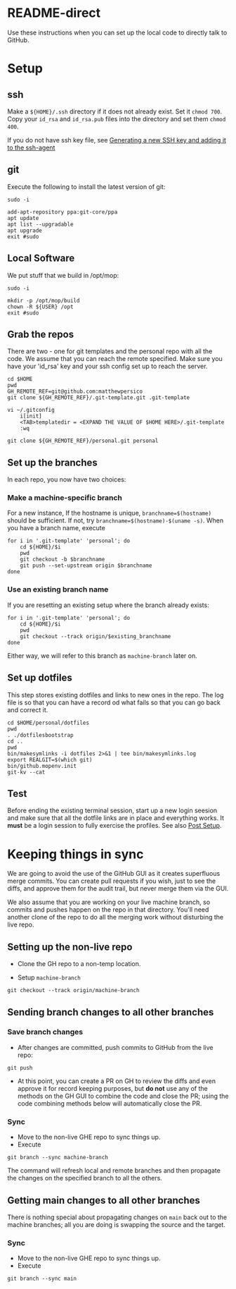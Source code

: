 # README-direct

Use these instructions when you can set up the local code to directly talk to
GitHub.

# Setup

## ssh
Make a `${HOME}/.ssh` directory if it does not already exist. Set it `chmod 700`. Copy your `id_rsa` and `id_rsa.pub` files into the directory and set them `chmod 400`.

If you do not have ssh key file, see [Generating a new SSH key and adding it to the ssh-agent](https://docs.github.com/en/authentication/connecting-to-github-with-ssh/generating-a-new-ssh-key-and-adding-it-to-the-ssh-agent)

## git
Execute the following to install the latest version of git:
```
sudo -i
```
```
add-apt-repository ppa:git-core/ppa
apt update
apt list --upgradable
apt upgrade
exit #sudo
```

## Local Software
We put stuff that we build in /opt/mop:
```
sudo -i
```
```
mkdir -p /opt/mop/build
chown -R ${USER} /opt
exit #sudo
```

## Grab the repos

There are two - one for git templates and the personal repo with all the code.
We assume that you can reach the remote specified. Make sure you have your
'id_rsa' key and your ssh config set up to reach the server.

```
cd $HOME
pwd
GH_REMOTE_REF=git@github.com:matthewpersico
git clone ${GH_REMOTE_REF}/.git-template.git .git-template
```
```
vi ~/.gitconfig
    i[init]
    <TAB>templatedir = <EXPAND THE VALUE OF $HOME HERE>/.git-template
    :wq
```
```
git clone ${GH_REMOTE_REF}/personal.git personal
```

## Set up the branches

In each repo, you now have two choices:

### Make a machine-specific branch

For a new instance, If the hostname is unique, `branchname=$(hostname)` should
be sufficient. If not, try `branchname=$(hostname)-$(uname -s)`. When you have
a branch name, execute

```
for i in '.git-template' 'personal'; do
    cd ${HOME}/$i
    pwd
    git checkout -b $branchname
    git push --set-upstream origin $branchname
done
```

### Use an existing branch name

If you are resetting an existing setup where the branch already exists:

```
for i in '.git-template' 'personal'; do
    cd ${HOME}/$i
    pwd
    git checkout --track origin/$existing_branchname
done
```

Either way, we will refer to this branch as `machine-branch` later on.

## Set up dotfiles

This step stores existing dotfiles and links to new ones in the repo. The log file is so that you can have a record od what fails so that you can go back and correct it.

```
cd $HOME/personal/dotfiles
pwd
. ./dotfilesbootstrap
cd ..
pwd
bin/makesymlinks -i dotfiles 2>&1 | tee bin/makesymlinks.log
export REALGIT=$(which git)
bin/github.mopenv.init
git-kv --cat
```

## Test

Before ending the existing terminal session, start up a new login seesion and
make sure that all the dotfile links are in place and everything works. It
**must** be a login session to fully exercise the profiles. See also [Post
Setup](README.md#post_setup).

# Keeping things in sync

We are going to avoid the use of the GitHub GUI as it creates superfluous merge
commits. You can create pull requests if you wish, just to see the diffs, and
approve them for the audit trail, but never merge them via the GUI.

We also assume that you are working on your live machine branch, so commits and
pushes happen on the repo in that directory.  You'll need another clone
of the repo to do all the merging work without disturbing the live repo.

## Setting up the non-live repo

* Clone the GH repo to a non-temp location.

* Setup `machine-branch`

```
git checkout --track origin/machine-branch
```

## Sending branch changes to all other branches

### Save branch changes

* After changes are committed, push commits to GitHub from the live repo:

```
git push
```

* At this point, you can create a PR on GH to review the diffs and even approve
  it for record keeping purposes, but **do not** use any of the methods on the
  GH GUI to combine the code and close the PR; using the code combining methods
  below will automatically close the PR.

### Sync

* Move to the non-live GHE repo to sync things up.
* Execute

```
git branch --sync machine-branch
```

The command will refresh local and remote branches and then propagate the
changes on the specified branch to all the others.

## Getting main changes to all other branches

There is nothing special about propagating changes on `main` back out to the
machine branches; all you are doing is swapping the source and the target.

### Sync

* Move to the non-live GHE repo to sync things up.
* Execute

```
git branch --sync main
```
